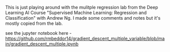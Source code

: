 This is just playing around with the mulitple regression lab from the Deep Learning AI Course "Supervised Machine Learning: Regression and Classification" with Andrew Ng. I made some comments and notes but it's mostly copied from the lab. 

see the jupyter notebook here - https://github.com/rmbeddor14/gradient_descent_multiple_variable/blob/main/gradient_descent_multiple.ipynb

